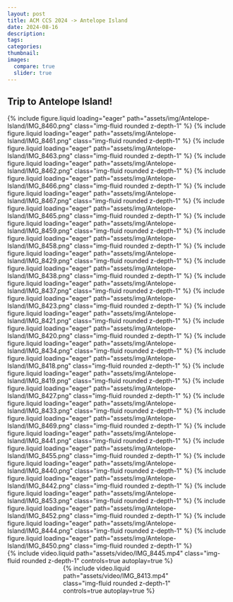 ```yaml
---
layout: post
title: ACM CCS 2024 -> Antelope Island
date: 2024-08-16
description: 
tags: 
categories: 
thumbnail: 
images:
  compare: true
  slider: true
---
```



Trip to Antelope Island!
---

<swiper-container keyboard="true" navigation="true" pagination="true" pagination-clickable="true" pagination-dynamic-bullets="true" rewind="true">
<swiper-slide>{% include figure.liquid loading="eager" path="assets/img/Antelope-Island/IMG_8460.png" class="img-fluid rounded z-depth-1"  %}</swiper-slide>
<swiper-slide>{% include figure.liquid loading="eager" path="assets/img/Antelope-Island/IMG_8461.png" class="img-fluid rounded z-depth-1"  %}</swiper-slide>
<swiper-slide>{% include figure.liquid loading="eager" path="assets/img/Antelope-Island/IMG_8463.png" class="img-fluid rounded z-depth-1"  %}</swiper-slide>
<swiper-slide>{% include figure.liquid loading="eager" path="assets/img/Antelope-Island/IMG_8462.png" class="img-fluid rounded z-depth-1"  %}</swiper-slide>
<swiper-slide>{% include figure.liquid loading="eager" path="assets/img/Antelope-Island/IMG_8466.png" class="img-fluid rounded z-depth-1"  %}</swiper-slide>
<swiper-slide>{% include figure.liquid loading="eager" path="assets/img/Antelope-Island/IMG_8467.png" class="img-fluid rounded z-depth-1"  %}</swiper-slide>
<swiper-slide>{% include figure.liquid loading="eager" path="assets/img/Antelope-Island/IMG_8465.png" class="img-fluid rounded z-depth-1"  %}</swiper-slide>
<swiper-slide>{% include figure.liquid loading="eager" path="assets/img/Antelope-Island/IMG_8459.png" class="img-fluid rounded z-depth-1"  %}</swiper-slide>
<swiper-slide>{% include figure.liquid loading="eager" path="assets/img/Antelope-Island/IMG_8458.png" class="img-fluid rounded z-depth-1"  %}</swiper-slide>
<swiper-slide>{% include figure.liquid loading="eager" path="assets/img/Antelope-Island/IMG_8429.png" class="img-fluid rounded z-depth-1"  %}</swiper-slide>
<swiper-slide>{% include figure.liquid loading="eager" path="assets/img/Antelope-Island/IMG_8438.png" class="img-fluid rounded z-depth-1"  %}</swiper-slide>
<swiper-slide>{% include figure.liquid loading="eager" path="assets/img/Antelope-Island/IMG_8437.png" class="img-fluid rounded z-depth-1"  %}</swiper-slide>
<swiper-slide>{% include figure.liquid loading="eager" path="assets/img/Antelope-Island/IMG_8423.png" class="img-fluid rounded z-depth-1"  %}</swiper-slide>
<swiper-slide>{% include figure.liquid loading="eager" path="assets/img/Antelope-Island/IMG_8421.png" class="img-fluid rounded z-depth-1"  %}</swiper-slide>
<swiper-slide>{% include figure.liquid loading="eager" path="assets/img/Antelope-Island/IMG_8420.png" class="img-fluid rounded z-depth-1"  %}</swiper-slide>
<swiper-slide>{% include figure.liquid loading="eager" path="assets/img/Antelope-Island/IMG_8434.png" class="img-fluid rounded z-depth-1"  %}</swiper-slide>
<swiper-slide>{% include figure.liquid loading="eager" path="assets/img/Antelope-Island/IMG_8418.png" class="img-fluid rounded z-depth-1"  %}</swiper-slide>
<swiper-slide>{% include figure.liquid loading="eager" path="assets/img/Antelope-Island/IMG_8419.png" class="img-fluid rounded z-depth-1"  %}</swiper-slide>
<swiper-slide>{% include figure.liquid loading="eager" path="assets/img/Antelope-Island/IMG_8427.png" class="img-fluid rounded z-depth-1"  %}</swiper-slide>
<swiper-slide>{% include figure.liquid loading="eager" path="assets/img/Antelope-Island/IMG_8433.png" class="img-fluid rounded z-depth-1"  %}</swiper-slide>
<swiper-slide>{% include figure.liquid loading="eager" path="assets/img/Antelope-Island/IMG_8469.png" class="img-fluid rounded z-depth-1"  %}</swiper-slide>
<swiper-slide>{% include figure.liquid loading="eager" path="assets/img/Antelope-Island/IMG_8441.png" class="img-fluid rounded z-depth-1"  %}</swiper-slide>
<swiper-slide>{% include figure.liquid loading="eager" path="assets/img/Antelope-Island/IMG_8455.png" class="img-fluid rounded z-depth-1"  %}</swiper-slide>
<swiper-slide>{% include figure.liquid loading="eager" path="assets/img/Antelope-Island/IMG_8440.png" class="img-fluid rounded z-depth-1"  %}</swiper-slide>
<swiper-slide>{% include figure.liquid loading="eager" path="assets/img/Antelope-Island/IMG_8442.png" class="img-fluid rounded z-depth-1"  %}</swiper-slide>
<swiper-slide>{% include figure.liquid loading="eager" path="assets/img/Antelope-Island/IMG_8453.png" class="img-fluid rounded z-depth-1"  %}</swiper-slide>
<swiper-slide>{% include figure.liquid loading="eager" path="assets/img/Antelope-Island/IMG_8452.png" class="img-fluid rounded z-depth-1"  %}</swiper-slide>
<swiper-slide>{% include figure.liquid loading="eager" path="assets/img/Antelope-Island/IMG_8444.png" class="img-fluid rounded z-depth-1"  %}</swiper-slide>
<swiper-slide>{% include figure.liquid loading="eager" path="assets/img/Antelope-Island/IMG_8450.png" class="img-fluid rounded z-depth-1"  %}</swiper-slide>
</swiper-container>

<div class="row mt-3">
  <div class="col-sm mt-3 mt-md-0">
    {% include video.liquid path="assets/video/IMG_8445.mp4" class="img-fluid rounded z-depth-1" controls=true autoplay=true %}
  </div>
</div>

<div class="row mt-3"  style="max-width: 50%; margin: auto;">
  <div class="col-sm mt-3 mt-md-0">
    {% include video.liquid path="assets/video/IMG_8413.mp4" class="img-fluid rounded z-depth-1" controls=true autoplay=true %}
  </div>
</div>